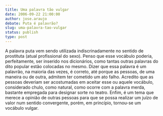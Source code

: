 ```yaml
---
title: Uma palavra tão vulgar
date: 2006-09-22 21:00:00
author: jose.araujo
debate: Puta é palavrão?
slug: uma-palavra-tao-vulgar
status: publish 
type: post
---
```


A palavra puta vem sendo utilizada indiscrinadamente no sentido de prostituta (atual profissional do sexo). Penso que esse vocábulo poderia, perfeitamente, ser inserido nos dicionários, como tantas outras palavras do dito popular estão colocadas no mesmo. Dizer que essa palavra é um palavrão, na maioria das vezes, é correto, até porque as pessoas, de uma maneira ou de outra, admitem ter cometido um ato falho. Acredito que as pessoas deveriam ser acostumadas em aceitar esse ou aquele vocábulo, considerado chulo, como natural, como ocorre com a palavra merda, bastante empregada para designar sorte no teatro. Enfim, é um tema que merece a opinião de outras pessoas para que se possa realizar um juízo de valor num sentido convergente, porém, em princípio, tornou-se um vocábulo vulgar.
